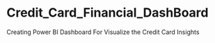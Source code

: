 # Credit_Card_Financial_DashBoard
Creating Power BI Dashboard For Visualize the Credit Card Insights
